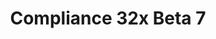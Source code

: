 ---
layout: post
title: Compliance 32x Beta 7
permalink: /compliance32x/B7
header-img: https://database.faithfulpack.net/images/website/posts/32x/B7.jpg

long_text: |
  This is your bi-weekly dose of Compliance, imported organically straight from our Discord and GitHub! This time around we've got a lot of changes to common blocks such as stone, bedrock or terracotta as well as a whole bunch of new mobs like pandas and dolphins! We are also proud to introduce our new, completely unique nether portal texture, which was made with the use of actual minecraft code from older versions. And for Bedrock players we've got a lot of new UI textures! We hope you appreciate the update, and are looking forward to seeing you in two weeks again!

main_changelog: changelogs/compliance32

download:
  - Java - 1.16.5 (GitHub):
    - https://github.com/Faithful-Resource-Pack/Faithful-Java-32x/releases/download/beta-7/Compliance-32x-Java-Beta-7.zip
  - Java - 1.16.5 (CurseForge):
    - https://www.curseforge.com/minecraft/texture-packs/faithful-32x/download/3288611
  - Bedrock - 1.16.220 (GitHub):
    - https://github.com/Faithful-Resource-Pack/Faithful-Bedrock-32x/releases/download/beta-7/Compliance-32x-Bedrock-Beta-7.mcpack
---